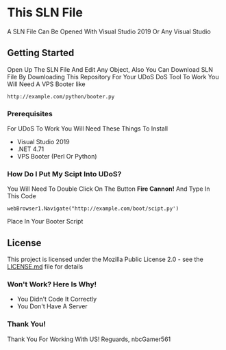 # This SLN File
A SLN File Can Be Opened With Visual Studio 2019 Or Any Visual Studio
## Getting Started
Open Up The SLN File And Edit Any Object, Also You Can Download SLN File By Downloading This Repository
For Your UDoS DoS Tool To Work You Will Need A VPS Booter like
```
http://example.com/python/booter.py
```
### Prerequisites
For UDoS To Work You Will Need These Things To Install
* Visual Studio 2019
* .NET 4.71
* VPS Booter (Perl Or Python)
### How Do I Put My Scipt Into UDoS?
You Will Need To Double Click On The Button <b>Fire Cannon!</b>
And Type In This Code
```
webBrowser1.Navigate("http://example.com/boot/scipt.py')
```
Place In Your Booter Script
## License
This project is licensed under the Mozilla Public License 2.0 - see the [LICENSE.md](LICENSE.md) file for details
### Won't Work? Here Is Why!
* You Didn't Code It Correctly
* You Don't Have A Server
### Thank You!
Thank You For Working With US!
Reguards, nbcGamer561
